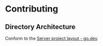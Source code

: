 # Contributing

## Directory Architecture

Conform to the [Server project layout - go.dev](https://go.dev/doc/modules/layout#Serverproject:~:text=cmd/prog2%40latest-,Server%20project,-Go%20is%20a).
